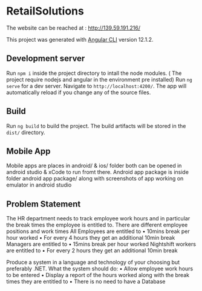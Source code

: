 # RetailSolutions

The website can be reached at :  http://139.59.191.216/

This project was generated with [Angular CLI](https://github.com/angular/angular-cli) version 12.1.2.
## Development server
Run `npm i` inside the  project directory to intall the node modules. ( The project require nodejs and angular in the environment pre installed) 
Run `ng serve` for a dev server. Navigate to `http://localhost:4200/`. The app will automatically reload if you change any of the source files.

## Build
Run `ng build` to build the project. The build artifacts will be stored in the `dist/` directory.

## Mobile App
Mobile apps are places in android/ & ios/ folder both can be opened in android studio & xCode to run fromt there.
Android app package is inside folder android app package/ along with screenshots of app working on emulator in android studio

## Problem Statement
The HR  department needs to track employee work hours and in particular the break times the employee is entitled to. There are different employee positions and work times
All Employees are entitled to 
•	10mins break per hour worked
•	For every 4 hours they get an additional 10min break
Managers are entitled to
•	15mins break per hour worked
 Nightshift workers are entitled to
•	For every 2 hours they get an additional 10min break 

Produce a system in a language and technology of your choosing but preferably .NET. What the system should do:
•	Allow employee work hours to be entered
•	Display a report of the hours worked along with the break times they are entitled to
•	There is no need to have a Database

